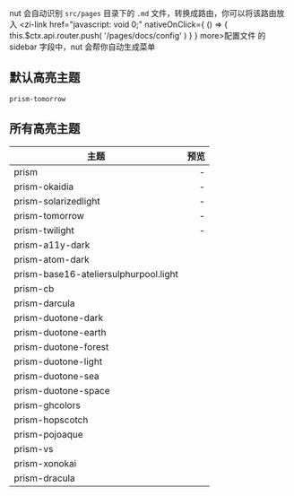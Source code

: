 nut 会自动识别 `src/pages` 目录下的 `.md` 文件，转换成路由，你可以将该路由放入 <zi-link href="javascript: void 0;" nativeOnClick={
  () => { this.$ctx.api.router.push( '/pages/docs/config' ) }
} more>配置文件</zi-link> 的 sidebar 字段中，nut 会帮你自动生成菜单

## 默认高亮主题

`prism-tomorrow`

## 所有高亮主题

| 主题                                  | 预览 |
| ------------------------------------- | ----:|
| prism                                 |    - |
| prism-okaidia                         |    - |
| prism-solarizedlight                  |    - |
| prism-tomorrow                        |    - |
| prism-twilight                        |    - |
| prism-a11y-dark                       |      |
| prism-atom-dark                       |      |
| prism-base16-ateliersulphurpool.light |      |
| prism-cb                              |      |
| prism-darcula                         |      |
| prism-duotone-dark                    |      |
| prism-duotone-earth                   |      |
| prism-duotone-forest                  |      |
| prism-duotone-light                   |      |
| prism-duotone-sea                     |      |
| prism-duotone-space                   |      |
| prism-ghcolors                        |      |
| prism-hopscotch                       |      |
| prism-pojoaque                        |      |
| prism-vs                              |      |
| prism-xonokai                         |      |
| prism-dracula                         |      |
